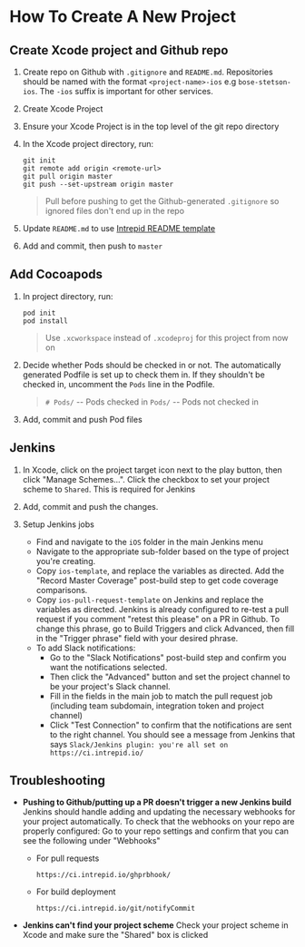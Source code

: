 # How To Create A New Project
## Create Xcode project and Github repo
1. Create repo on Github with `.gitignore` and `README.md`. Repositories should be named with the format `<project-name>-ios` e.g `bose-stetson-ios`. The `-ios` suffix is important for other services.

1. Create Xcode Project

1. Ensure your Xcode Project is in the top level of the git repo directory

1. In the Xcode project directory, run:
    ```
    git init
    git remote add origin <remote-url>
    git pull origin master
    git push --set-upstream origin master
    ```
    > Pull before pushing to get the Github-generated `.gitignore` so ignored files don't end up in the repo

1. Update `README.md` to use [Intrepid README template](https://github.com/IntrepidPursuits/sherpa/blob/master/readme-template)
1. Add and commit, then push to `master`

## Add Cocoapods
1. In project directory, run:
    ```
    pod init
    pod install
    ```
    > Use `.xcworkspace` instead of `.xcodeproj` for this project from now on

1. Decide whether Pods should be checked in or not. The automatically generated Podfile is set up to check them in. If they shouldn't be checked in, uncomment the `Pods` line in the Podfile.
    > `# Pods/` -- Pods checked in
    > `Pods/` -- Pods not checked in

1. Add, commit and push Pod files

## Jenkins

1. In Xcode, click on the project target icon next to the play button, then click "Manage Schemes...". Click the checkbox to set your project scheme to `Shared`. This is required for Jenkins

1. Add, commit and push the changes.

1. Setup Jenkins jobs
    - Find and navigate to the `iOS` folder in the main Jenkins menu
    - Navigate to the appropriate sub-folder based on the type of project you're creating.
    - Copy `ios-template`, and replace the variables as directed. Add the "Record Master Coverage" post-build step to get code coverage comparisons.
    - Copy `ios-pull-request-template` on Jenkins and replace the variables as directed. Jenkins is already configured to re-test a pull request if you comment "retest this please" on a PR in Github. To change this phrase, go to Build Triggers and click Advanced, then fill in the "Trigger phrase" field with your desired phrase.
    - To add Slack notifications:
        - Go to the "Slack Notifications" post-build step and confirm you want the notifications selected.
        - Then click the "Advanced" button and set the project channel to be your project's Slack channel.
        - Fill in the fields in the main job to match the pull request job (including team subdomain, integration token and project channel)
        - Click "Test Connection" to confirm that the notifications are sent to the right channel. You should see a message from Jenkins that says `Slack/Jenkins plugin: you're all set on https://ci.intrepid.io/`

## Troubleshooting
- **Pushing to Github/putting up a PR doesn't trigger a new Jenkins build**
Jenkins should handle adding and updating the necessary webhooks for your project automatically. To check that the webhooks on your repo are properly configured: Go to your repo settings and confirm that you can see the following under "Webhooks"
    - For pull requests
       ```
       https://ci.intrepid.io/ghprbhook/
       ```

   - For build deployment
       ```
       https://ci.intrepid.io/git/notifyCommit
       ```
- **Jenkins can't find your project scheme**
Check your project scheme in Xcode and make sure the "Shared" box is clicked
